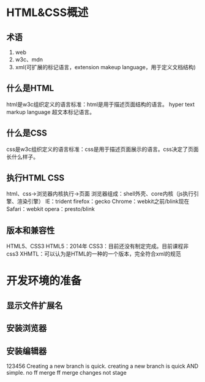# HTML&CSS概述
## 术语
1. web
2. w3c、mdn
3. xml(可扩展的标记语言，extension makeup language，用于定义文档结构)

## 什么是HTML
html是w3c组织定义的语言标准：html是用于描述页面结构的语言。
hyper text markup language 超文本标记语言。

## 什么是CSS
css是w3c组织定义的语言标准：css是用于描述页面展示的语言。css决定了页面长什么样子。

## 执行HTML CSS
html、css->浏览器内核执行->页面
浏览器组成：shell外壳、core内核（js执行引擎、渲染引擎）
IE：trident
firefox：gecko
Chrome：webkit之前/blink现在
Safari：webkit
opera：presto/blink

## 版本和兼容性
HTML5、CSS3
HTML5：2014年
CSS3：目前还没有制定完成。目前课程非css3
XHMTL：可以认为是HTML的一种的一个版本，完全符合xml的规范

# 开发环境的准备
## 显示文件扩展名
## 安装浏览器
## 安装编辑器
123456
Creating a new branch is quick.
creating a new branch is quick AND simple.
no ff merge
ff merge
changes not stage